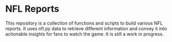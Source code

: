 # NFL Reports
This repository is a collection of functions and scripts to build various NFL reports. It uses nfl.py data to retrieve different information and convey it into actionable insights for fans to watch the game. It is still a work in progress.
